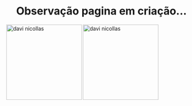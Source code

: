 <h1 align = "center"> Observação pagina em criação...</h1>



<p><img align = "left" src = "https://github-readme-stats.vercel.app/api/top-langs?username=davinicollas&show_icons=true&locale=en&layout=compact" alt = "davi nicollas" height ="200"/></p>
<p><img align = "left" src = "https://github-readme-stats.vercel.app/api?username=davinicollas&show_icons=true&locale=en" alt = "davi nicollas" height ="200"/></p>
